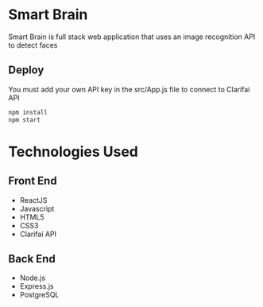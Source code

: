 # Smart Brain 

Smart Brain is full stack web application that uses an image recognition API to detect faces


## Deploy

You must add your own API key in the src/App.js file to connect to Clarifai API

```bash
npm install
npm start

```

# Technologies Used
## Front End
- ReactJS 
- Javascript
- HTML5
- CSS3
- Clarifai API


## Back End
- Node.js
- Express.js
- PostgreSQL


